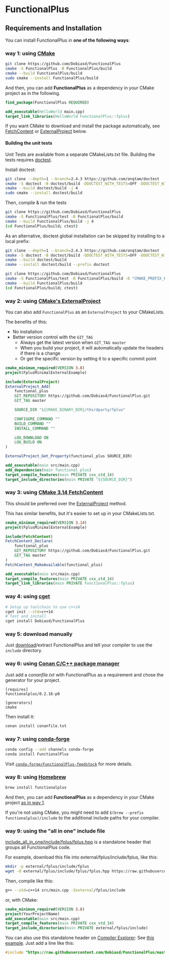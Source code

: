FunctionalPlus
==============

Requirements and Installation
-----------------------------

You can install FunctionalPlus in **one of the following ways**:


### way 1: using [CMake](https://cmake.org/)

```bash
git clone https://github.com/Dobiasd/FunctionalPlus
cmake -S FunctionalPlus -B FunctionalPlus/build
cmake --build FunctionalPlus/build
sudo cmake --install FunctionalPlus/build
```

<a id="cmake-dependency"></a>
And then, you can add **FunctionalPlus** as a dependency in your CMake project as in the following.

```cmake
find_package(FunctionalPlus REQUIRED)

add_executable(HelloWorld main.cpp)
target_link_libraries(HelloWorld FunctionalPlus::fplus)
```

If you want CMake to download and install the package automatically,
see [FetchContent](#way-3-using-cmake-314-fetchcontent) or
[ExternalProject](#way-2-using-cmakes-externalproject) below.

#### Building the unit tests

Unit Tests are available from a separate CMakeLists.txt file. Building the
tests requires [doctest](https://github.com/onqtam/doctest).

Install doctest:
```bash
git clone --depth=1 --branch=2.4.3 https://github.com/onqtam/doctest
cmake -S doctest -B doctest/build -DDOCTEST_WITH_TESTS=OFF -DDOCTEST_WITH_MAIN_IN_STATIC_LIB=OFF
cmake --build doctest/build -j 4
sudo cmake --install doctest/build
```

Then, compile & run the tests
````bash
git clone https://github.com/Dobiasd/FunctionalPlus
cmake -S FunctionalPlus/test -B FunctionalPlus/build
cmake --build FunctionalPlus/build -j 4
(cd FunctionalPlus/build; ctest)
````

As an alternative, doctest global installation can be skipped by installing to
a local prefix:

````bash
git clone --depth=1 --branch=2.4.3 https://github.com/onqtam/doctest
cmake -S doctest -B doctest/build -DDOCTEST_WITH_TESTS=OFF -DDOCTEST_WITH_MAIN_IN_STATIC_LIB=OFF
cmake --build doctest/build
cmake --install doctest/build --prefix doctest

git clone https://github.com/Dobiasd/FunctionalPlus
cmake -S FunctionalPlus/test -B FunctionalPlus/build -D "CMAKE_PREFIX_PATH=${PWD}/doctest"
cmake --build FunctionalPlus/build
(cd FunctionalPlus/build; ctest)
````


### way 2: using [CMake's ExternalProject](https://cmake.org/cmake/help/latest/module/ExternalProject.html)

You can also add `FunctionalPlus` as an `ExternalProject` to your CMakeLists.

The benefits of this:

- No installation
- Better version control with the `GIT_TAG`
  - Always get the latest version when `GIT_TAG master`
  - When you build your project, it will automatically update the headers if there is a change
  - Or get the specific version by setting it to a specific commit point

```cmake
cmake_minimum_required(VERSION 3.8)
project(FplusMinimalExternalExample)

include(ExternalProject)
ExternalProject_Add(
    functional_plus
    GIT_REPOSITORY https://github.com/Dobiasd/FunctionalPlus.git
    GIT_TAG master

    SOURCE_DIR "${CMAKE_BINARY_DIR}/thirdparty/fplus"

    CONFIGURE_COMMAND ""
    BUILD_COMMAND ""
    INSTALL_COMMAND ""

    LOG_DOWNLOAD ON
    LOG_BUILD ON
)

ExternalProject_Get_Property(functional_plus SOURCE_DIR)

add_executable(main src/main.cpp)
add_dependencies(main functional_plus)
target_compile_features(main PRIVATE cxx_std_14)
target_include_directories(main PRIVATE "${SOURCE_DIR}")
```


### way 3: using [CMake 3.14 FetchContent](https://cmake.org/cmake/help/latest/module/FetchContent.html)

This should be preferred over the
[ExternalProject](#way-2-using-cmakes-externalproject) method.

This has similar benefits, but it's easier to set up in your CMakeLists.txt.

```cmake
cmake_minimum_required(VERSION 3.14)
project(FplusMinimalExternalExample)

include(FetchContent)
FetchContent_Declare(
    functional_plus
    GIT_REPOSITORY https://github.com/Dobiasd/FunctionalPlus.git
    GIT_TAG master
)
FetchContent_MakeAvailable(functional_plus)

add_executable(main src/main.cpp)
target_compile_features(main PRIVATE cxx_std_14)
target_link_libraries(main PRIVATE FunctionalPlus::fplus)
```


### way 4: using [cget](https://github.com/pfultz2/cget/)

```bash
# Setup up toolchain to use c++14
cget init --std=c++14
# Test and install
cget install Dobiasd/FunctionalPlus
```


### way 5: download manually

Just [download](https://github.com/Dobiasd/FunctionalPlus/archive/master.zip)/extract FunctionalPlus and tell your compiler to use the `include` directory.


### way 6: using [Conan C/C++ package manager](https://conan.io)

Just add a *conanfile.txt* with FunctionalPlus as a requirement and chose the generator for your project.

```
[requires]
functionalplus/0.2.16-p0

[generators]
cmake
```

Then install it:

```bash
conan install conanfile.txt
```


### way 7: using [conda-forge](https://conda-forge.org/)

```bash
conda config --add channels conda-forge
conda install FunctionalPlus
```

Visit [`conda-forge/FunctionalPlus-feedstock`](https://github.com/conda-forge/FunctionalPlus-feedstock) for more details.


### way 8: using [Homebrew](https://brew.sh/)

```bash
brew install functionalplus
```

And then, you can add **FunctionalPlus** as a dependency in your CMake project [as in way 1](#cmake-dependency).

If you're not using CMake, you might need to add `$(brew --prefix functionalplus)/include` to the additional include paths for your compiler.


### way 9: using the "all in one" include file

[include_all_in_one/include/fplus/fplus.hpp](include_all_in_one/include/fplus/fplus.hpp) is a standalone header that groups all FunctionalPlus code.

For example, download this file into external/fplus/include/fplus, like this:

````bash
mkdir -p external/fplus/include/fplus
wget -O external/fplus/include/fplus/fplus.hpp https://raw.githubusercontent.com/Dobiasd/FunctionalPlus/master/include_all_in_one/include/fplus/fplus.hpp
````

Then, compile like this:
````bash
g++ --std=c++14 src/main.cpp -Iexternal/fplus/include
````

or, with CMake:
````cmake
cmake_minimum_required(VERSION 3.8)
project(YourProjectName)
add_executable(main src/main.cpp)
target_compile_features(main PRIVATE cxx_std_14)
target_include_directories(main PRIVATE external/fplus/include)
````

You can also use this standalone header on [Compiler Explorer](https://godbolt.org): See [this example](https://godbolt.org/z/arnEx7). Just add a line like this:
````cpp
#include "https://raw.githubusercontent.com/Dobiasd/FunctionalPlus/master/include_all_in_one/include/fplus/fplus.hpp"
````
